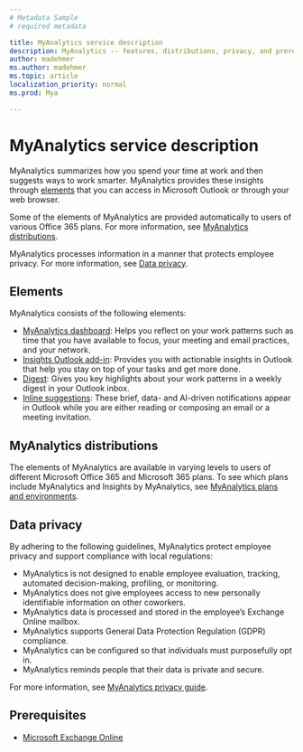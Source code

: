 ```yaml
---
# Metadata Sample
# required metadata

title: MyAnalytics service description
description: MyAnalytics -- features, distributions, privacy, and prerequisites
author: madehmer
ms.author: madehmer
ms.topic: article
localization_priority: normal 
ms.prod: Mya

---
```


# MyAnalytics service description

MyAnalytics summarizes how you spend your time at work and then suggests ways to work smarter. MyAnalytics provides these insights through [elements](#elements) that you can access in Microsoft Outlook or through your web browser.

Some of the elements of MyAnalytics are provided automatically to users of various Office 365 plans. For more information, see [MyAnalytics distributions](#myanalytics-distributions).  

MyAnalytics processes information in a manner that protects employee privacy. For more information, see [Data privacy](#data-privacy).

## Elements

MyAnalytics consists of the following elements:

 * [MyAnalytics dashboard](https://docs.microsoft.com/workplace-analytics/myanalytics/use/dashboard-2): Helps you reflect on your work patterns such as time that you have available to focus, your meeting and email practices, and your network.
 * [Insights Outlook add-in](https://docs.microsoft.com/workplace-analytics/myanalytics/use/add-in): Provides you with actionable insights in Outlook that help you stay on top of your tasks and get more done.
 * [Digest](https://docs.microsoft.com/workplace-analytics/myanalytics/use/email-digest-2): Gives you key highlights about your work patterns in a weekly digest in your Outlook inbox.
 * [Inline suggestions](https://docs.microsoft.com/workplace-analytics/myanalytics/use/mya-notifications): These brief, data- and AI-driven notifications appear in Outlook while you are either reading or composing an email or a meeting invitation.

## MyAnalytics distributions

The elements of MyAnalytics are available in varying levels to users of different Microsoft Office 365 and Microsoft 365 plans. To see which plans include MyAnalytics and Insights by MyAnalytics, see [MyAnalytics plans and environments](https://docs.microsoft.com/workplace-analytics/myanalytics/overview/plans-environments).

## Data privacy

By adhering to the following guidelines, MyAnalytics protect employee privacy and support compliance with local regulations:

 * MyAnalytics is not designed to enable employee evaluation, tracking, automated decision-making, profiling, or monitoring.
 * MyAnalytics does not give employees access to new personally identifiable information on other coworkers.
 * MyAnalytics data is processed and stored in the employee’s Exchange Online mailbox.
 * MyAnalytics supports General Data Protection Regulation (GDPR) compliance.
 * MyAnalytics can be configured so that individuals must purposefully opt in.
 * MyAnalytics reminds people that their data is private and secure.

For more information, see [MyAnalytics privacy guide](https://docs.microsoft.com/workplace-analytics/myanalytics/overview/privacy-guide).

## Prerequisites

 * [Microsoft Exchange Online](https://docs.microsoft.com/office365/servicedescriptions/exchange-online-service-description/exchange-online-service-description)
